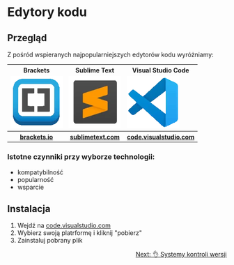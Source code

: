 # Edytory kodu
## Przegląd
Z pośród wspieranych najpopularniejszych edytorów kodu wyróżniamy:

<table>
  <tr>
    <th>Brackets</th>
    <th>Sublime Text</th>
    <th>Visual Studio Code</th>
  </tr>
  <tr>
    <td><img src="./images/code_editor_brackets.webp" alt="Brackets Logo"></td>
    <td><img src="./images/code_editor_sublime_text.webp" alt="SublimeText Logo"></td>
    <td><img src="./images/code_editor_vsc.webp" alt="VSC Logo"></td>
  </tr>
  <tr>
    <th><a href="https://brackets.io/" target="_blank">brackets.io</th>
    <th><a href="https://www.sublimetext.com/" target="_blank">sublimetext.com</th>
    <th><a href="https://code.visualstudio.com/" target="_blank">code.visualstudio.com</th>
  </tr>
</table>

### Istotne czynniki przy wyborze technologii:

- kompatybilność
- popularność 
- wsparcie

## Instalacja

1. Wejdź na [code.visualstudio.com](https://code.visualstudio.com/)
2. Wybierz swoją platrformę i kliknij "pobierz"
3. Zainstaluj pobrany plik

<div style="text-align:right;">
  <a href="./#/version_control_systems?id=systemy-kontroli-wersji">Next: 👌  Systemy kontroli wersji</a>
</div>